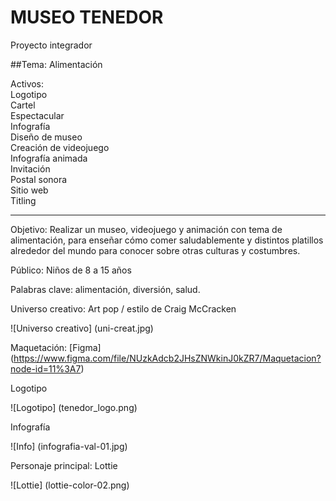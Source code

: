 # MUSEO TENEDOR
Proyecto integrador

##Tema: Alimentación  

Activos:  
Logotipo  
Cartel  
Espectacular  
Infografía  
Diseño de museo  
Creación de videojuego  
Infografía animada  
Invitación  
Postal sonora   
Sitio web  
Titling  

------------------

Objetivo: Realizar un museo, videojuego y animación con tema de alimentación, para enseñar cómo comer saludablemente y distintos platillos alrededor del mundo para conocer sobre otras culturas y costumbres.  

Público: Niños de 8 a 15 años  

Palabras clave: alimentación, diversión, salud.  

Universo creativo: Art pop / estilo de Craig McCracken  

![Universo creativo] (uni-creat.jpg)

Maquetación: [Figma] (https://www.figma.com/file/NUzkAdcb2JHsZNWkinJ0kZR7/Maquetacion?node-id=11%3A7)

Logotipo

![Logotipo] (tenedor_logo.png)

Infografía

![Info] (infografia-val-01.jpg)

Personaje principal: Lottie

![Lottie] (lottie-color-02.png)
